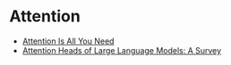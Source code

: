 # Attention

* [Attention Is All You Need](https://arxiv.org/abs/1706.03762)
* [Attention Heads of Large Language Models: A Survey](https://arxiv.org/abs/2409.03752)

